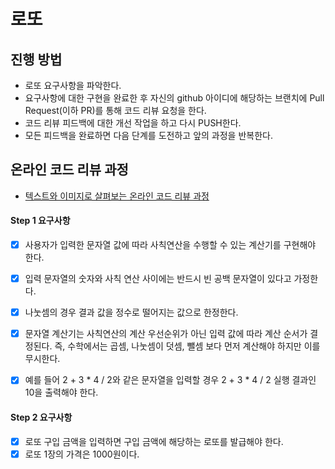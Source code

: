# 로또
## 진행 방법
* 로또 요구사항을 파악한다.
* 요구사항에 대한 구현을 완료한 후 자신의 github 아이디에 해당하는 브랜치에 Pull Request(이하 PR)를 통해 코드 리뷰 요청을 한다.
* 코드 리뷰 피드백에 대한 개선 작업을 하고 다시 PUSH한다.
* 모든 피드백을 완료하면 다음 단계를 도전하고 앞의 과정을 반복한다.

## 온라인 코드 리뷰 과정
* [텍스트와 이미지로 살펴보는 온라인 코드 리뷰 과정](https://github.com/next-step/nextstep-docs/tree/master/codereview)


#### Step 1 요구사항
 - [x] 사용자가 입력한 문자열 값에 따라 사칙연산을 수행할 수 있는 계산기를 구현해야 한다.
 - [x] 입력 문자열의 숫자와 사칙 연산 사이에는 반드시 빈 공백 문자열이 있다고 가정한다.
 - [x] 나눗셈의 경우 결과 값을 정수로 떨어지는 값으로 한정한다.
 - [x] 문자열 계산기는 사칙연산의 계산 우선순위가 아닌 입력 값에 따라 계산 순서가 결정된다. 즉, 수학에서는 곱셈, 나눗셈이 덧셈, 뺄셈 보다 먼저 계산해야 하지만 이를 무시한다.
 - [x] 예를 들어 2 + 3 * 4 / 2와 같은 문자열을 입력할 경우 2 + 3 * 4 / 2 실행 결과인 10을 출력해야 한다.


#### Step 2 요구사항
 - [x] 로또 구입 금액을 입력하면 구입 금액에 해당하는 로또를 발급해야 한다.
 - [x] 로또 1장의 가격은 1000원이다.
